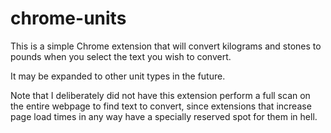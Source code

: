 chrome-units
============

This is a simple Chrome extension that will convert kilograms and stones to pounds when you select the text you wish to convert.

It may be expanded to other unit types in the future.

Note that I deliberately did not have this extension perform a full scan on the entire webpage to find text to convert, since extensions that increase page load times in any way have a specially reserved spot for them in hell.

